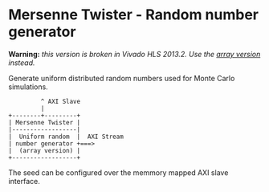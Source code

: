 Mersenne Twister - Random number generator
==========================================

**Warning:** *this version is broken in Vivado HLS 2013.2.*
*Use the [array version](mersenne_twister_array) instead.*

Generate uniform distributed random numbers used for Monte Carlo simulations.

```
         ^ AXI Slave
         |         
+--------+---------+
| Mersenne Twister |
|------------------|
|  Uniform random  |  AXI Stream
| number generator +===>
|  (array version) |
+------------------+
```

The seed can be configured over the memmory mapped AXI slave interface.
